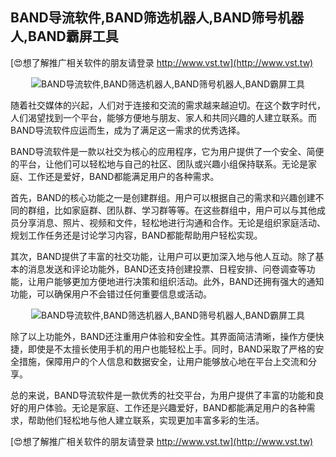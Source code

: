 ## **BAND导流软件,BAND筛选机器人,BAND筛号机器人,BAND霸屏工具**

[😍想了解推广相关软件的朋友请登录 http://www.vst.tw](http://www.vst.tw)

 <center><img src="https://vst.tw/MP4/tuiguang/png/6.png" alt="BAND导流软件,BAND筛选机器人,BAND筛号机器人,BAND霸屏工具"></center>

随着社交媒体的兴起，人们对于连接和交流的需求越来越迫切。在这个数字时代，人们渴望找到一个平台，能够方便地与朋友、家人和共同兴趣的人建立联系。而BAND导流软件应运而生，成为了满足这一需求的优秀选择。

BAND导流软件是一款以社交为核心的应用程序，它为用户提供了一个安全、简便的平台，让他们可以轻松地与自己的社区、团队或兴趣小组保持联系。无论是家庭、工作还是爱好，BAND都能满足用户的各种需求。

首先，BAND的核心功能之一是创建群组。用户可以根据自己的需求和兴趣创建不同的群组，比如家庭群、团队群、学习群等等。在这些群组中，用户可以与其他成员分享消息、照片、视频和文件，轻松地进行沟通和合作。无论是组织家庭活动、规划工作任务还是讨论学习内容，BAND都能帮助用户轻松实现。

其次，BAND提供了丰富的社交功能，让用户可以更加深入地与他人互动。除了基本的消息发送和评论功能外，BAND还支持创建投票、日程安排、问卷调查等功能，让用户能够更加方便地进行决策和组织活动。此外，BAND还拥有强大的通知功能，可以确保用户不会错过任何重要信息或活动。

 <center><img src="https://vst.tw/MP4/tuiguang/png/5.png" alt="BAND导流软件,BAND筛选机器人,BAND筛号机器人,BAND霸屏工具"></center>

除了以上功能外，BAND还注重用户体验和安全性。其界面简洁清晰，操作方便快捷，即使是不太擅长使用手机的用户也能轻松上手。同时，BAND采取了严格的安全措施，保障用户的个人信息和数据安全，让用户能够放心地在平台上交流和分享。

总的来说，BAND导流软件是一款优秀的社交平台，为用户提供了丰富的功能和良好的用户体验。无论是家庭、工作还是兴趣爱好，BAND都能满足用户的各种需求，帮助他们轻松地与他人建立联系，实现更加丰富多彩的生活。

[😍想了解推广相关软件的朋友请登录 http://www.vst.tw](http://www.vst.tw)



